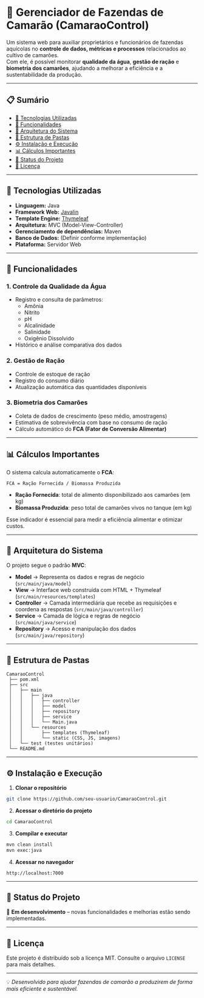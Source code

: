 # 🦐 Gerenciador de Fazendas de Camarão (CamaraoControl)

Um sistema web para auxiliar proprietários e funcionários de fazendas aquícolas no **controle de dados, métricas e processos** relacionados ao cultivo de camarões.  
Com ele, é possível monitorar **qualidade da água**, **gestão de ração** e **biometria dos camarões**, ajudando a melhorar a eficiência e a sustentabilidade da produção.

---

## 📋 Sumário
- [🚀 Tecnologias Utilizadas](#-tecnologias-utilizadas)
- [🎯 Funcionalidades](#-funcionalidades)
- [📐 Arquitetura do Sistema](#-arquitetura-do-sistema)
- [📂 Estrutura de Pastas](#-estrutura-de-pastas)
- [⚙️ Instalação e Execução](#️-instalação-e-execução)
- [📊 Cálculos Importantes](#-cálculos-importantes)
- [📌 Status do Projeto](#-status-do-projeto)
- [📜 Licença](#-licença)

---

## 🚀 Tecnologias Utilizadas
- **Linguagem:** Java
- **Framework Web:** [Javalin](https://javalin.io/)
- **Template Engine:** [Thymeleaf](https://www.thymeleaf.org/)
- **Arquitetura:** MVC (Model-View-Controller)
- **Gerenciamento de dependências:** Maven
- **Banco de Dados:** (Definir conforme implementação)
- **Plataforma:** Servidor Web

---

## 🎯 Funcionalidades

### 1. Controle da Qualidade da Água
- Registro e consulta de parâmetros:
    - Amônia
    - Nitrito
    - pH
    - Alcalinidade
    - Salinidade
    - Oxigênio Dissolvido
- Histórico e análise comparativa dos dados

### 2. Gestão de Ração
- Controle de estoque de ração
- Registro do consumo diário
- Atualização automática das quantidades disponíveis

### 3. Biometria dos Camarões
- Coleta de dados de crescimento (peso médio, amostragens)
- Estimativa de sobrevivência com base no consumo de ração
- Cálculo automático do **FCA (Fator de Conversão Alimentar)**

---

## 📊 Cálculos Importantes
O sistema calcula automaticamente o **FCA**:

```
FCA = Ração Fornecida / Biomassa Produzida
```

- **Ração Fornecida**: total de alimento disponibilizado aos camarões (em kg)
- **Biomassa Produzida**: peso total de camarões vivos no tanque (em kg)

Esse indicador é essencial para medir a eficiência alimentar e otimizar custos.

---

## 📐 Arquitetura do Sistema
O projeto segue o padrão **MVC**:

- **Model** → Representa os dados e regras de negócio (`src/main/java/model`)
- **View** → Interface web construída com HTML + Thymeleaf (`src/main/resources/templates`)
- **Controller** → Camada intermediária que recebe as requisições e coordena as respostas (`src/main/java/controller`)
- **Service** → Camada de lógica e regras de negócio (`src/main/java/service`)
- **Repository** → Acesso e manipulação dos dados (`src/main/java/repository`)

---

## 📂 Estrutura de Pastas

```
CamaraoControl
 ├── pom.xml
 ├── src
 │   ├── main
 │   │   ├── java
 │   │   │   ├── controller
 │   │   │   ├── model
 │   │   │   ├── repository
 │   │   │   ├── service
 │   │   │   └── Main.java
 │   │   └── resources
 │   │       ├── templates (Thymeleaf)
 │   │       └── static (CSS, JS, imagens)
 │   └── test (testes unitários)
 └── README.md
```

---

## ⚙️ Instalação e Execução

1. **Clonar o repositório**
```bash
git clone https://github.com/seu-usuario/CamaraoControl.git
```

2. **Acessar o diretório do projeto**
```bash
cd CamaraoControl
```

3. **Compilar e executar**
```bash
mvn clean install
mvn exec:java
```

4. **Acessar no navegador**
```
http://localhost:7000
```

---

## 📌 Status do Projeto
🚧 **Em desenvolvimento** – novas funcionalidades e melhorias estão sendo implementadas.

---

## 📜 Licença
Este projeto é distribuído sob a licença MIT. Consulte o arquivo `LICENSE` para mais detalhes.

---

💡 *Desenvolvido para ajudar fazendas de camarão a produzirem de forma mais eficiente e sustentável.*

